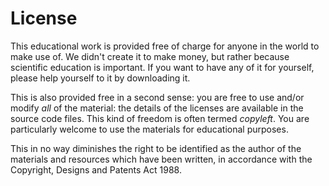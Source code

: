 License
=======

This educational work is provided free of charge for anyone in the world to make use of.  We didn't create it to make money, but rather because scientific education is important.  If you want to have any of it for yourself, please help yourself to it by downloading it.

This is also provided free in a second sense: you are free to use and/or modify _all_ of the material: the details of the licenses are available in the source code files.  This kind of freedom is often termed _copyleft_. You are particularly welcome to use the materials for educational purposes.

This in no way diminishes the right to be identified as the author of the materials and resources which have been written, in accordance with the Copyright, Designs and Patents Act 1988.
